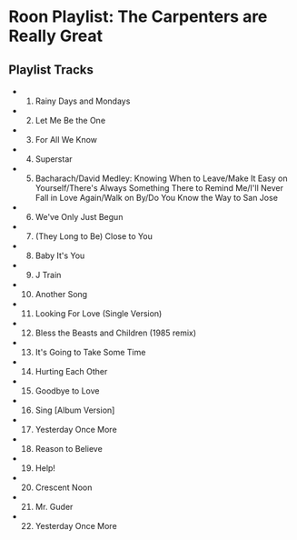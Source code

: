 # Roon Playlist: The Carpenters are Really Great

## Playlist Tracks


- 1. Rainy Days and Mondays
- 2. Let Me Be the One
- 3. For All We Know
- 4. Superstar
- 5. Bacharach/David Medley: Knowing When to Leave/Make It Easy on Yourself/There's Always Something There to Remind Me/I'll Never Fall in Love Again/Walk on By/Do You Know the Way to San Jose
- 6. We've Only Just Begun
- 7. (They Long to Be) Close to You
- 8. Baby It's You
- 9. J Train
- 10. Another Song
- 11. Looking For Love (Single Version)
- 12. Bless the Beasts and Children (1985 remix)
- 13. It's Going to Take Some Time
- 14. Hurting Each Other
- 15. Goodbye to Love
- 16. Sing [Album Version]
- 17. Yesterday Once More
- 18. Reason to Believe
- 19. Help!
- 20. Crescent Noon
- 21. Mr. Guder
- 22. Yesterday Once More

